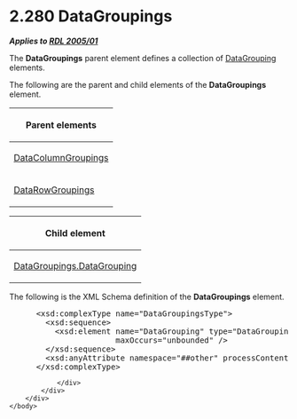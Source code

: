 <html dir="LTR" xmlns:mshelp="http://msdn.microsoft.com/mshelp" xmlns:ddue="http://ddue.schemas.microsoft.com/authoring/2003/5" xmlns:xlink="http://www.w3.org/1999/xlink" xmlns:tool="http://www.microsoft.com/tooltip">
    <head>
        <meta http-equiv="Content-Type" content="text/html; CHARSET=utf-8"></meta>
        <meta name="save" content="history"></meta>
        <title>2.280 DataGroupings</title>
        <xml>
            <mshelp:toctitle title="2.280 DataGroupings"></mshelp:toctitle>
            <mshelp:rltitle title="[MS-RDL]: DataGroupings"></mshelp:rltitle>
            <mshelp:keyword index="A" term="e1d5ff30-dca9-4c0a-890f-61e7acd09688"></mshelp:keyword>
            <mshelp:attr name="DCSext.ContentType" value="open specification"></mshelp:attr>
            <mshelp:attr name="AssetID" value="e1d5ff30-dca9-4c0a-890f-61e7acd09688"></mshelp:attr>
            <mshelp:attr name="TopicType" value="kbRef"></mshelp:attr>
            <mshelp:attr name="DCSext.Title" value="[MS-RDL]: DataGroupings" />
        </xml>
    </head>
    <body>
        <div id="header">
            <h1 class="heading">2.280 DataGroupings</h1>
        </div>
        <div id="mainSection">
            <div id="mainBody">
                <div id="allHistory" class="saveHistory"></div>
                <div id="sectionSection0" class="section" name="collapseableSection">
                    

<p><b><i>Applies to </i></b><a href="3ebe2912-4958-4832-b391-cad1f5e13338.md"><b><i>RDL 2005/01</i></b></a></p>

<p>The <b>DataGroupings</b> parent element defines a collection
of <a href="824fc1fa-9258-4ee2-80a0-db64f7200b13.md">DataGrouping</a>
elements.</p>

<p>The following are the parent and child elements of the <b>DataGroupings</b>
element.</p>

<table>
 <thead>
  <tr>
   <th>
   <p>Parent elements</p>
   </th>
  </tr>
 </thead>
 <tr>
  <td>
  <p><a href="2eb7281a-4d84-4c97-ad39-89dac1dbc1bc.md">DataColumnGroupings</a></p>
  </td>
 </tr>
 <tr>
  <td>
  <p><a href="0ff3523a-d811-422b-98d5-c4b8c35a4d0a.md">DataRowGroupings</a></p>
  </td>
 </tr>
</table>

<p> </p>

<table>
 <thead>
  <tr>
   <th>
   <p>Child element</p>
   </th>
  </tr>
 </thead>
 <tr>
  <td>
  <p><a href="2268187d-b4d9-4a12-81a8-35225cb18743.md">DataGroupings.DataGrouping</a></p>
  </td>
 </tr>
</table>

<p>The following is the XML Schema definition of the <b>DataGroupings</b>
element.</p>

<dl>
<dd>
<div><pre> &lt;xsd:complexType name=&quot;DataGroupingsType&quot;&gt;
   &lt;xsd:sequence&gt;
     &lt;xsd:element name=&quot;DataGrouping&quot; type=&quot;DataGroupingType&quot; 
                  maxOccurs=&quot;unbounded&quot; /&gt;
   &lt;/xsd:sequence&gt;
   &lt;xsd:anyAttribute namespace=&quot;##other&quot; processContents=&quot;skip&quot; /&gt;
 &lt;/xsd:complexType&gt;
</pre></div>
</dd></dl>


                </div>
            </div>
        </div>
    </body>
</html>